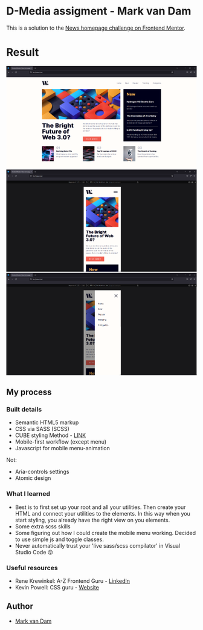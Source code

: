 # D-Media assigment - Mark van Dam

This is a solution to the [News homepage challenge on Frontend Mentor](https://www.frontendmentor.io/challenges/news-homepage-H6SWTa1MFl).

# Result
![Preview1](./design/result/desktop.png)
![Preview2](./design/result/mobile.png)
![Preview3](./design/result/mobile-menu-open.png)

## My process

### Built details

- Semantic HTML5 markup
- CSS via SASS (SCSS)
- CUBE styling Method - [LINK](https://cube.fyi)
- Mobile-first workflow (except menu)
- Javascript for mobile menu-animation

Not:
- Aria-controls settings
- Atomic design


### What I learned

- Best is to first set up your root and all your utilities. Then create your HTML and connect your utilities to the elements. In this way when you start styling, you already have the right view on you elements.
- Some extra scss skills
- Some figuring out how I could create the mobile menu working. Decided to use simple js and toggle classes.
- Never automatically trust your 'live sass/scss compilator' in Visual Studio Code 😜


### Useful resources

- Rene Krewinkel: A-Z Frontend Guru - [LinkedIn](https://www.linkedin.com/in/renekrewinkel/)
- Kevin Powell: CSS guru - [Website](https://www.kevinpowell.co/)

## Author

- [Mark van Dam](https://www.linkedin.com/in/mark-van-dam-37a13325/)